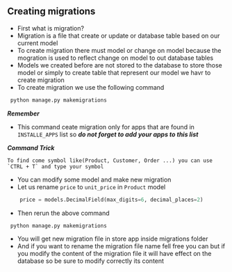 ## Creating migrations 

- First what is migration?
- Migration is a file that create or update or database table based on our current model
- To create migration there must model or change on model because the mogration is used to reflect change on model to out database tables
- Models we created before are not stored to the database to store those model or simply to create table that represent our model we havr to create migration
- To create migration we use the following command

```bash
 python manage.py makemigrations
```
 ___Remember___
 
 - This command ceate migration only for apps that are found in `INSTALLE_APPS` list so ___do not forget to add your apps to this list___

___Command Trick___
    
    To find come symbol like(Product, Customer, Order ...) you can use `CTRL + T` and type your symbol

- You can modify some model and make new migration 
- Let us rename `price` to `unit_price` in `Product` model

```python
    price = models.DecimalField(max_digits=6, decimal_places=2)
```
- Then rerun the above command

```bash
 python manage.py makemigrations
```

- You will get new migration file in store app inside migrations folder
- And if you want to rename the migration file name fell free you can but if you modify the content of the migration file it will have effect on the database so be sure to modify correctly its content






